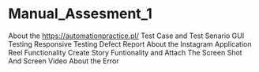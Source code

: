 # Manual_Assesment_1
About the https://automationpractice.pl/ 
Test Case and Test Senario 
GUI Testing
Responsive Testing
Defect Report About the Instagram Application Reel Functionality Create Story Funtionality and Attach The Screen Shot And Screen Video About the Error
